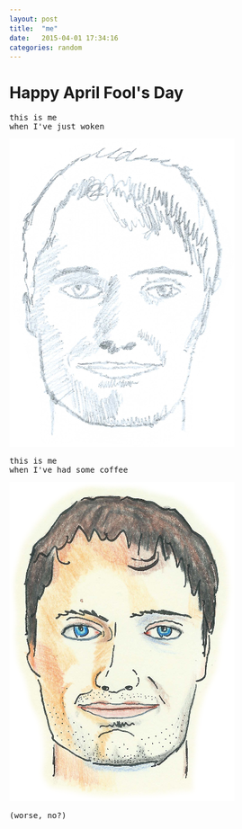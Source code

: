 ```yaml
---
layout: post
title:  "me"
date:   2015-04-01 17:34:16
categories: random
---
```


# Happy April Fool's Day

<pre>
this is me
when I've just woken
</pre>

![me, just woke up](/assets/me-bw.png)

<pre>
this is me
when I've had some coffee
</pre>

![me, had some coffee](/assets/me-colour.png)

<pre>
(worse, no?)
</pre>

